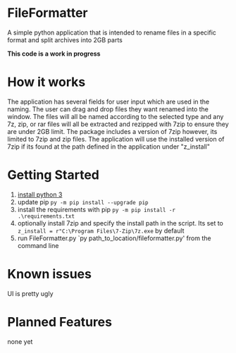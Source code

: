 # FileFormatter
A simple python application that is intended to rename files in a specific format and split archives into 2GB parts

**This code is a work in progress**

# How it works

The application has several fields for user input which are used in the naming.  The user can drag and drop files they want renamed into the window.  The files will all be named according to the selected type and any 7z, zip, or rar files will all be extracted and rezipped with 7zip to ensure they are under 2GB limit.  The package includes a version of 7zip however, its limited to 7zip and zip files.  The application will use the installed version of 7zip if its found at the path defined in the application under "z_install"

# Getting Started
1. [install python 3](https://www.python.org/downloads/)
2. update pip `py -m pip install --upgrade pip`
3. install the requirements with pip `py -m pip install -r .\requirements.txt`
4. optionally install 7zip and specify the install path in the script.  Its set to `z_install = r"C:\Program Files\7-Zip\7z.exe` by default
7. run FileFormatter.py `py path_to_location/fileformatter.py' from the command line

# Known issues
UI is pretty ugly

# Planned Features
none yet
